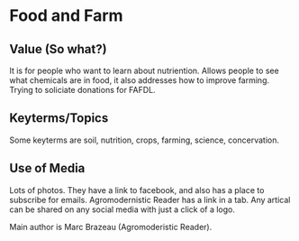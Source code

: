 # Food and Farm 
## Value (So what?)
It is for people who want to learn about nutriention. Allows people to see what chemicals are in food, it also addresses how to improve farming. Trying to soliciate donations for FAFDL.

## Keyterms/Topics
Some keyterms are soil, nutrition, crops, farming, science, concervation.

## Use of Media
Lots of photos. They have a link to facebook, and also has a place to subscribe for emails. Agromodernistic Reader has a link in a tab. Any artical can be shared on any social media with just a click of a logo.

Main author is Marc Brazeau (Agromoderistic Reader). 
